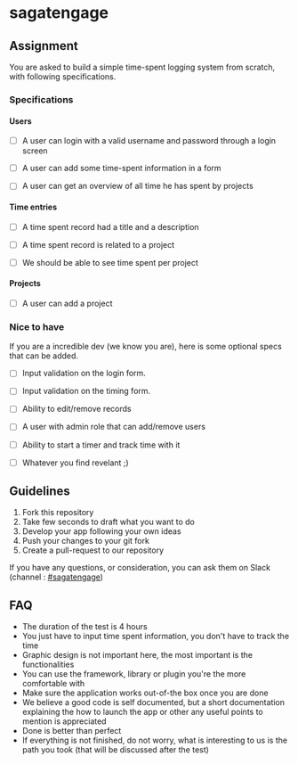 # sagatengage

## Assignment

You are asked to build a simple time-spent logging system from scratch, with following specifications.

### Specifications

#### Users

* [ ] A user can login with a valid username and password through a login screen
* [ ] A user can add some time-spent information in a form
* [ ] A user can get an overview of all time he has spent by projects


#### Time entries

* [ ] A time spent record had a title and a description
* [ ] A time spent record is related to a project
* [ ] We should be able to see time spent per project


#### Projects

* [ ] A user can add a project

### Nice to have

If you are a incredible dev (we know you are), here is some optional specs that can be added.

* [ ] Input validation on the login form.
* [ ] Input validation on the timing form.
* [ ] Ability to edit/remove records
* [ ] A user with admin role that can add/remove users
* [ ] Ability to start a timer and track time with it
* [ ] Whatever you find revelant ;)


## Guidelines

1. Fork this repository
1. Take few seconds to draft what you want to do
1. Develop your app following your own ideas
1. Push your changes to your git fork
1. Create a pull-request to our repository

If you have any questions, or consideration, you can ask them on Slack (channel : [#sagatengage](https://sagacify.slack.com/messages/G4PF7CAGG/))

## FAQ

* The duration of the test is 4 hours
* You just have to input time spent information, you don't have to track the time
* Graphic design is not important here, the most important is the functionalities
* You can use the framework, library or plugin you're the more comfortable with
* Make sure the application works out-of-the box once you are done
* We believe a good code is self documented, but a short documentation explaining the how to launch the app or other any useful points to mention is appreciated
* Done is better than perfect
* If everything is not finished, do not worry, what is interesting to us is the path you took (that will be discussed after the test)

